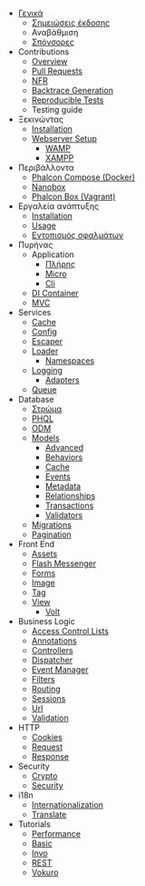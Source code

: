 - [Γενικά](/[[language]]/[[version]]/introduction) 
    - [Σημειώσεις έκδοσης](/[[language]]/[[version]]/release-notes)
    - Αναβάθμιση
    - [Σπόνσορες](/[[language]]/[[version]]/sponsors)
- Contributions 
    - [Overview](/[[language]]/[[version]]/contributions)
    - [Pull Requests](/[[language]]/[[version]]/new-pull-request)
    - [NFR](/[[language]]/[[version]]/new-feature-request)
    - [Backtrace Generation](/[[language]]/[[version]]/generating-backtrace)
    - [Reproducible Tests](/[[language]]/[[version]]/reproducible-tests)
    - Testing guide
- Ξεκινώντας 
    - [Installation](/[[language]]/[[version]]/installation)
    - [Webserver Setup](/[[language]]/[[version]]/webserver-setup) 
        - [WAMP](/[[language]]/[[version]]/webserver-wamp)
        - [XAMPP](/[[language]]/[[version]]/webserver-xampp)
- Περιβάλλοντα 
    - [Phalcon Compose (Docker)](/[[language]]/[[version]]/environments-docker)
    - [Nanobox](/[[language]]/[[version]]/environments-nanobox)
    - [Phalcon Box (Vagrant)](/[[language]]/[[version]]/environments-vagrant)
- Εργαλεία ανάπτυξης 
    - [Installation](/[[language]]/[[version]]/devtools-installation)
    - [Usage](/[[language]]/[[version]]/devtools-usage)
    - [Εντοπισμός σφαλμάτων](/[[language]]/[[version]]/debug)
- Πυρήνας 
    - Application 
        - [Πλήρης](/[[language]]/[[version]]/application)
        - [Micro](/[[language]]/[[version]]/application-micro)
        - [Cli](/[[language]]/[[version]]/application-cli)
    - [DI Container](/[[language]]/[[version]]/di)
    - [MVC](/[[language]]/[[version]]/mvc)
- Services 
    - [Cache](/[[language]]/[[version]]/cache)
    - [Config](/[[language]]/[[version]]/config)
    - [Escaper](/[[language]]/[[version]]/escaper)
    - [Loader](/[[language]]/[[version]]/loader) 
        - [Namespaces](/[[language]]/[[version]]/namespaces)
    - [Logging](/[[language]]/[[version]]/logging) 
        - [Adapters](/[[language]]/[[version]]/logging#usage)
    - [Queue](/[[language]]/[[version]]/queue)
- Database 
    - [Στρώμα](/[[language]]/[[version]]/db-layer)
    - [PHQL](/[[language]]/[[version]]/db-phql)
    - [ODM](/[[language]]/[[version]]/db-odm)
    - [Models](/[[language]]/[[version]]/db-models) 
        - [Advanced](/[[language]]/[[version]]/db-models-advanced)
        - [Behaviors](/[[language]]/[[version]]/db-models-behaviors)
        - [Cache](/[[language]]/[[version]]/db-models-cache)
        - [Events](/[[language]]/[[version]]/db-models-events)
        - [Metadata](/[[language]]/[[version]]/db-models-metadata)
        - [Relationships](/[[language]]/[[version]]/db-models-relationships)
        - [Transactions](/[[language]]/[[version]]/db-models-transactions)
        - [Validators](/[[language]]/[[version]]/db-models-validation)
    - [Migrations](/[[language]]/[[version]]/db-migrations)
    - [Pagination](/[[language]]/[[version]]/db-pagination)
- Front End 
    - [Assets](/[[language]]/[[version]]/assets)
    - [Flash Messenger](/[[language]]/[[version]]/flash)
    - [Forms](/[[language]]/[[version]]/forms)
    - [Image](/[[language]]/[[version]]/image)
    - [Tag](/[[language]]/[[version]]/tag)
    - [View](/[[language]]/[[version]]/views) 
        - [Volt](/[[language]]/[[version]]/volt)
- Business Logic 
    - [Access Control Lists](/[[language]]/[[version]]/acl)
    - [Annotations](/[[language]]/[[version]]/annotations)
    - [Controllers](/[[language]]/[[version]]/controllers)
    - [Dispatcher](/[[language]]/[[version]]/dispatcher)
    - [Event Manager](/[[language]]/[[version]]/events)
    - [Filters](/[[language]]/[[version]]/filter)
    - [Routing](/[[language]]/[[version]]/routing)
    - [Sessions](/[[language]]/[[version]]/session)
    - [Url](/[[language]]/[[version]]/url)
    - [Validation](/[[language]]/[[version]]/validation)
- HTTP 
    - [Cookies](/[[language]]/[[version]]/cookies)
    - [Request](/[[language]]/[[version]]/request)
    - [Response](/[[language]]/[[version]]/response)
- Security 
    - [Crypto](/[[language]]/[[version]]/crypt)
    - [Security](/[[language]]/[[version]]/security)
- i18n 
    - [Internationalization](/[[language]]/[[version]]/i18n)
    - [Translate](/[[language]]/[[version]]/translate)
- Tutorials 
    - [Performance](/[[language]]/[[version]]/performance)
    - [Basic](/[[language]]/[[version]]/tutorial-base)
    - [Invo](/[[language]]/[[version]]/tutorial-invo)
    - [REST](/[[language]]/[[version]]/tutorial-rest)
    - [Vokuro](/[[language]]/[[version]]/tutorial-vokuro)